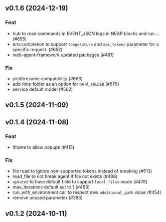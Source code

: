 ## v0.1.6 (2024-12-19)

### Feat

- hub to read commands in EVENT_JSON logs in NEAR blocks and run … (#655)
- env.completion to support `temperature` and `max_tokens` parameter for a specific request. (#652)
- web-agent-framework updated packages (#481)

### Fix

- yield/resume compatibility (#663)
- add /tmp folder as an option for `DATA_FOLDER` (#576)
- service default model (#562)

## v0.1.5 (2024-11-09)

## v0.1.4 (2024-11-08)

### Feat

- iframe to allow popups (#415)

### Fix

- file read to ignore non-supported tokens instead of breaking (#513)
- read_file to not break agent if file not exists (#486)
- `updated` to have default field to support `local_files` mode (#478)
- max_iterations default set to 1 (#466)
- run_with_environment call to respect new `additional_path` value (#454)
- remove unused parameter (#386)

## v0.1.2 (2024-10-11)
